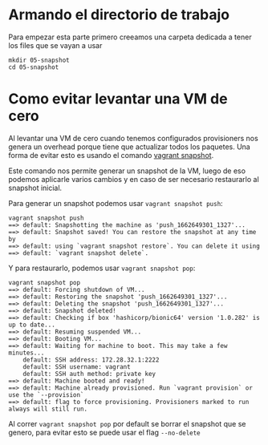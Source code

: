 # Armando el directorio de trabajo

Para empezar esta parte primero creeamos una carpeta dedicada a tener los files que se vayan a usar

```
mkdir 05-snapshot
cd 05-snapshot
```

# Como evitar levantar una VM de cero

Al levantar una VM de cero cuando tenemos configurados provisioners nos genera un overhead porque tiene que actualizar todos los paquetes. Una forma de evitar esto es usando el comando [vagrant snapshot](https://www.vagrantup.com/docs/cli/snapshot).

Este comando nos permite generar un snapshot de la VM, luego de eso podemos aplicarle varios cambios y en caso de ser necesario restaurarlo al snapshot inicial.

Para generar un snapshot podemos usar `vagrant snapshot push`:

```
vagrant snapshot push
==> default: Snapshotting the machine as 'push_1662649301_1327'...
==> default: Snapshot saved! You can restore the snapshot at any time by
==> default: using `vagrant snapshot restore`. You can delete it using
==> default: `vagrant snapshot delete`.
```

Y para restaurarlo, podemos usar `vagrant snapshot pop`:

```
vagrant snapshot pop
==> default: Forcing shutdown of VM...
==> default: Restoring the snapshot 'push_1662649301_1327'...
==> default: Deleting the snapshot 'push_1662649301_1327'...
==> default: Snapshot deleted!
==> default: Checking if box 'hashicorp/bionic64' version '1.0.282' is up to date...
==> default: Resuming suspended VM...
==> default: Booting VM...
==> default: Waiting for machine to boot. This may take a few minutes...
    default: SSH address: 172.28.32.1:2222
    default: SSH username: vagrant       
    default: SSH auth method: private key
==> default: Machine booted and ready!
==> default: Machine already provisioned. Run `vagrant provision` or use the `--provision`
==> default: flag to force provisioning. Provisioners marked to run always will still run.
```

Al correr `vagrant snapshot pop` por default se borrar el snapshot que se genero, para evitar esto se puede usar el flag `--no-delete`
